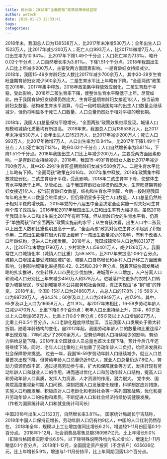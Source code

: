 ```yaml
---
title: 统计局：2018年“全面两孩”政策效果继续显现
author: wetech
date: 2019-01-23 12:33:41
tags: 
categories: 
---
```

2018年末，我国总人口为139538万人，比2017年末净增530万人；全年出生人口1523万人，比2017年减少200万人；死亡人口993万人，比2017年微增7万人。人口出生率为10.94‰，比2017年下降1.49个千分点；人口死亡率为7.13‰，略升0.02个千分点；人口自然增长率为3.81‰，下降1.51个千分点。2018年我国出生人口比上年减少200万人，主要受两方面因素影响。一是育龄妇女持续减少。2018年，我国15-49岁育龄妇女人数比2017年减少700余万人，其中20-29岁生育旺盛期育龄妇女减少500余万人。二是生育水平比上年略有下降。“全面两孩”政策在2016年、2017年集中释放，2018年政策集中释放效应弱化，二孩生育趋于平稳，受此影响，2018年二孩生育率下降，使整体生育水平略低于上年。尽管如此，由于我国育龄妇女规模仍然庞大，生育旺盛期育龄妇女接近1亿人，按当前育龄妇女数量、结构和生育水平测算，今后一段时期我国每年的出生人口数量会继续减少，但仍将明显多于死亡人口数量，人口总量仍然处于相对平稳的增长期。
<!-- more -->
2018年，我国人口总量保持平稳增长，“全面两孩”政策效果继续显现。城镇人口规模和城镇化质量均有所提高。
2018年末，我国总人口为139538万人，比2017年末净增530万人；全年出生人口1523万人，比2017年减少200万人；死亡人口993万人，比2017年微增7万人。人口出生率为10.94‰，比2017年下降1.49个千分点；人口死亡率为7.13‰，略升0.02个千分点；人口自然增长率为3.81‰，下降1.51个千分点。2018年我国出生人口比上年减少200万人，主要受两方面因素影响。一是育龄妇女持续减少。2018年，我国15-49岁育龄妇女人数比2017年减少700余万人，其中20-29岁生育旺盛期育龄妇女减少500余万人。二是生育水平比上年略有下降。“全面两孩”政策在2016年、2017年集中释放，2018年政策集中释放效应弱化，二孩生育趋于平稳，受此影响，2018年二孩生育率下降，使整体生育水平略低于上年。尽管如此，由于我国育龄妇女规模仍然庞大，生育旺盛期育龄妇女接近1亿人，按当前育龄妇女数量、结构和生育水平测算，今后一段时期我国每年的出生人口数量会继续减少，但仍将明显多于死亡人口数量，人口总量仍然处于相对平稳的增长期。
2015年党的十八届五中全会决定全面实施一对夫妇可生育两个孩子政策后，2016年和2017年我国出生人口和出生率有大幅提高。虽然2018年我国出生人口和出生率比2017年有所下降，但从育龄妇女的生育水平看，仍高于“单独两孩”和“全面两孩”政策实施前的水平；从生育孩次看，出生人口中二孩及以上出生人数和比重也明显高于一孩。“全面两孩”政策对促进生育水平起到了积极作用，二孩出生数量在很大程度上缓解了一孩出生数量减少的影响，有利于改善人口年龄结构，促进人口均衡发展。
2018年末，我国城镇常住人口达到83137万人，比2017年末增加1790万人；乡村常住人口56401万人，减少1260万人。我国常住人口城镇化率（城镇人口比重）为59.58%，比2017年末提高1.06个百分点。城镇人口增加主要受城镇区域扩张、城镇人口自然增长和乡村人口迁移三方面因素影响，分别影响城镇化率提高0.42、0.25和0.39个百分点。随着区域协调发展战略的扎实推进，农业转移人口市民化步伐加快，进城落户人口增加，人户分离人口和流动人口分别比上年末减少450万人和378万人。进城落户使更多的农村人口转变为城镇居民，享受到城镇基本公共服务和社会保障，真正实现由“乡”到“城”的转变。
2018年末，全国0-15岁人口为24860万人，占总人口的17.8%；16-59岁人口为89729万人，占64.3%；60岁及以上人口为24949万人，占17.9%，其中，65岁及以上人口为16658万人，占11.9%。与2017年末相比，16-59岁劳动年龄人口减少470万人，比重下降0.6个百分点；老年人口比重持续上升，其中，60岁及以上人口增加859万人，比重上升0.6个百分点；65岁及以上人口增加827万人，比重上升0.5个百分点，人口老龄化程度继续加深。
当前我国人口发展处于重大转折期，随着年龄结构的变化，自2012年起，我国劳动年龄人口的数量和比重连续7年出现双降，7年间减少了2600余万人。受劳动年龄人口持续减少的影响，劳动力供给总量下降，2018年末全国就业人员总量也首次出现下降，预计今后几年还将继续下降。同时，老年人口比重的上升加重了劳动年龄人口负担，给经济发展和社会保障带来挑战。
过去一年，我国16-59岁劳动年龄人口继续减少，就业人口总量首次出现下降，但劳动年龄人口总量仍近9亿人，就业人口总量仍达7.8亿人，劳动力资源仍然丰富，通过提高劳动参与率，扩大和保障就业等方式，发挥好现有劳动年龄人口和就业人口的作用，进而通过优化人口和劳动年龄人口结构，提高人口和劳动年龄人口素质，发挥人力资源、人才资源的作用，潜力很大。
党中央、国务院高度重视新时期人口问题，深刻把握人口发展变化规律，科学制定应对措施，实施人口均衡发展、积极应对人口老龄化和老龄社会等一系列国家战略，优化和提升劳动年龄人口的结构和素质，不断促进人口和社会经济持续协调健康发展。
（作者为国家统计局人口和就业统计司司长）
 
 
中国2018年出生人口1523万，自然增长率3.81‰。
国家统计局局长宁吉喆称，2018年中国人口保持正增长，劳动年龄人口仍有约9亿人，中国的人口红利仍然存在。
2018年全年，规模以上工业增加值同比增长6.2%，增速较1-11月份回落0.1个百分点。
2018年1-12月，社会消费品零售总额380987亿元，比上年增长9.0%（扣除价格因素实际增长6.9%，以下除特殊说明外均为名义增长），增速比1-11月略低0.1个百分点。
2018年1-12月，全国固定资产投资（不含农户）635636亿元，比上年增长5.9%，增速与1-11月份持平，比上年同期回落1.3个百分点。
